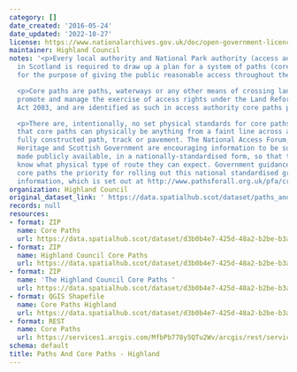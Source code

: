 ```yaml
---
category: []
date_created: '2016-05-24'
date_updated: '2022-10-27'
license: https://www.nationalarchives.gov.uk/doc/open-government-licence/version/3/
maintainer: Highland Council
notes: '<p>Every local authority and National Park authority (access authorities)
  in Scotland is required to draw up a plan for a system of paths (core paths) sufficient
  for the purpose of giving the public reasonable access throughout their area. </p>

  <p>Core paths are paths, waterways or any other means of crossing land to facilitate,
  promote and manage the exercise of access rights under the Land Reform (Scotland)
  Act 2003, and are identified as such in access authority core paths plan.</p>

  <p>There are, intentionally, no set physical standards for core paths. This means
  that core paths can physically be anything from a faint line across a field to a
  fully constructed path, track or pavement. The National Access Forum, Scottish Natural
  Heritage and Scottish Government are encouraging information to be surveyed and
  made publicly available, in a nationally-standardised form, so that the public will
  know what physical type of route they can expect. Government guidance is making
  core paths the priority for rolling out this national standardised grading system
  information, which is set out at http://www.pathsforall.org.uk/pfa/creating-paths/path-grading-system.html                                                                                                                                                                                                                                                                                                                                                                                                                                                                                                                                                                                                                                                                                                                                                                                                                                                                                                                                                                                                                                                                                                                                                                                                                                                                                                                                                                                                                 </p>'
organization: Highland Council
original_dataset_link: ' https://data.spatialhub.scot/dataset/paths_and_core_paths-hi'
records: null
resources:
- format: ZIP
  name: Core Paths
  url: https://data.spatialhub.scot/dataset/d3b0b4e7-425d-48a2-b2be-b3a6e73fc8ff/resource/faaad279-812c-4ff6-aac1-a21e8af523a1/download/core_paths.shp
- format: ZIP
  name: Highland Council Core Paths
  url: https://data.spatialhub.scot/dataset/d3b0b4e7-425d-48a2-b2be-b3a6e73fc8ff/resource/349ddc0b-0b3b-449c-9aa2-b9ec13784776/download/core_paths.zip
- format: ZIP
  name: 'The Highland Council Core Paths '
  url: https://data.spatialhub.scot/dataset/d3b0b4e7-425d-48a2-b2be-b3a6e73fc8ff/resource/d0c883a9-c153-435a-999f-47ebd71319a5/download/highland-core-paths-zipped.zip
- format: QGIS Shapefile
  name: Core Paths Highland
  url: https://data.spatialhub.scot/dataset/d3b0b4e7-425d-48a2-b2be-b3a6e73fc8ff/resource/9b49d4ca-8200-4f1a-a32e-f45e0000e6aa/download/core_paths.shp
- format: REST
  name: Core Paths
  url: https://services1.arcgis.com/MfbPb778y5QTu2Wv/arcgis/rest/services/CorePaths/FeatureServer/0/query?outFields=*&where=1%3D1
schema: default
title: Paths And Core Paths - Highland
---
```

